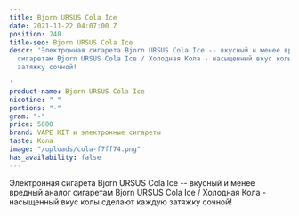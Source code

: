 ```yaml
---
title: Bjorn URSUS Cola Ice
date: 2021-11-22 04:07:00 Z
position: 248
title-seo: Bjorn URSUS Cola Ice
descr: 'Электронная сигарета Bjorn URSUS Cola Ice -- вкусный и менее вредный аналог
  сигаретам Bjorn URSUS Cola Ice / Холодная Кола - насыщенный вкус колы сделают каждую
  затяжку сочной!

'
product-name: Bjorn URSUS Cola Ice
nicotine: "-"
portions: "-"
gram: "-"
price: 5000
brand: VAPE KIT и электронные сигареты
taste: Кола
image: "/uploads/cola-f7ff74.png"
has_availability: false
---
```


Электронная сигарета Bjorn URSUS Cola Ice -- вкусный и менее вредный аналог сигаретам Bjorn URSUS Cola Ice / Холодная Кола - насыщенный вкус колы сделают каждую затяжку сочной!
